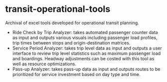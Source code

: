 # transit-operational-tools
Archival of excel tools developed for operational transit planning.

- Ride Check by Trip Analyzer: takes automated passenger counter data as input and outputs various visuals including passenger load profiles, trip times between stops and origin-destination matrices.
- Service Period Analyzer: takes trip level data as input and outputs a user interface to review trip level statistics such as maximum passenger load and boardings.  Headway adjustments can be costed with this tool as well as resource optimizations.
- Pass-up Analyzer: takes pass-up data as input and outputs routes to be prioritized for service investment based on day type and time.
